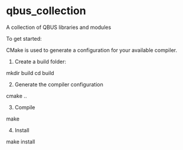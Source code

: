# qbus_collection
A collection of QBUS libraries and modules

To get started:

CMake is used to generate a configuration for your available compiler.

1) Create a build folder:

mkdir build
cd build

2) Generate the compiler configuration

cmake ..

3) Compile

make

4) Install

make install

